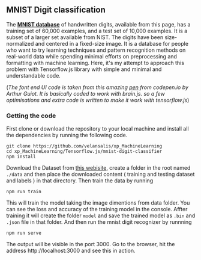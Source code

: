 ## MNIST Digit classification

The **[MNIST database](http://yann.lecun.com/exdb/mnist/)** of handwritten digits, available from this page, has a training set of 60,000 examples, and a test set of 10,000 examples. It is a subset of a larger set available from NIST. The digits have been size-normalized and centered in a fixed-size image. It is a database for people who want to try learning techniques and pattern recognition methods on real-world data while spending minimal efforts on preprocessing and formatting with machine learning. Here, it's my attempt to approach this problem with Tensorflow.js library with simple and minimal and understandable code.<br>

(_The font end UI code is taken from this amazing [pen](https://codepen.io/arguiot/pen/xPYRKZ?editors=1000) from codepen.io by Arthur Guiot. It is basically coded to work with brain.js. so a few optimisations and extra code is written to make it work with tensorflow.js_)

### Getting the code

First clone or download the repository to your local machine and install all the dependencies by running the following code.

```
git clone https://github.com/velansalis/xp_MachineLearning
cd xp_MachineLearning/Tensorflow.js/mnist-digit-classifier
npm install
```

Download the Dataset from [this webisite](http://yann.lecun.com/exdb/mnist/), create a folder in the root named `./data` and then place the downloaded content ( training and testing dataset and labels ) in that directory. Then train the data by running

```
npm run train
```

This will train the model taking the image dimentions from data folder. You can see the loss and accuracy of the training model in the console. Affter training it will create the folder `model` and save the trained model as `.bin` and `.json` file in that folder. And then run the mnist digit recognizer by runnning

```
npm run serve
```

The output will be visible in the port 3000. Go to the browser, hit the address http://localhost:3000 and see this in action.
